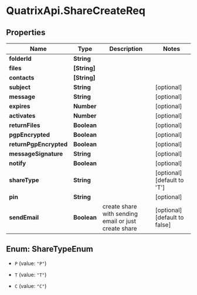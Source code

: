 # QuatrixApi.ShareCreateReq

## Properties
Name | Type | Description | Notes
------------ | ------------- | ------------- | -------------
**folderId** | **String** |  | 
**files** | **[String]** |  | 
**contacts** | **[String]** |  | 
**subject** | **String** |  | [optional] 
**message** | **String** |  | [optional] 
**expires** | **Number** |  | [optional] 
**activates** | **Number** |  | [optional] 
**returnFiles** | **Boolean** |  | [optional] 
**pgpEncrypted** | **Boolean** |  | [optional] 
**returnPgpEncrypted** | **Boolean** |  | [optional] 
**messageSignature** | **String** |  | [optional] 
**notify** | **Boolean** |  | [optional] 
**shareType** | **String** |  | [optional] [default to &#39;T&#39;]
**pin** | **String** |  | [optional] 
**sendEmail** | **Boolean** | create share with sending email or just create share | [optional] [default to false]


<a name="ShareTypeEnum"></a>
## Enum: ShareTypeEnum


* `P` (value: `"P"`)

* `T` (value: `"T"`)

* `C` (value: `"C"`)




